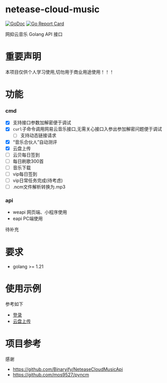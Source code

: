 # netease-cloud-music

[![GoDoc](https://godoc.org/github.com/chaunsin/netease-cloud-music?status.svg)](https://godoc.org/github.com/chaunsin/netease-cloud-music) [![Go Report Card](https://goreportcard.com/badge/github.com/chaunsin/netease-cloud-music)](https://goreportcard.com/report/github.com/chaunsin/netease-cloud-music)

网抑云音乐 Golang API 接口

# 重要声明

本项目仅供个人学习使用,切勿用于商业用途使用！！！

# 功能

### cmd

- [x] 支持接口参数加解密便于调试
- [x] `curl`子命令调用网易云音乐接口,无需关心接口入参出参加解密问题便于调试
  - [ ] 支持动态链接请求 
- [x] “音乐合伙人”自动测评
- [x] 云盘上传
- [ ] 云贝每日签到
- [ ] 每日刷歌300首
- [ ] 音乐下载
- [ ] vip每日签到
- [ ] vip日常任务完成(待考虑)
- [ ] .ncm文件解析转换为.mp3

### api

- weapi 网页端、小程序使用
- eapi PC端使用

待补充

# 要求

- golang >= 1.21

# 使用示例

参考如下

- [登录](example%2Fexample_login_test.go)
- [云盘上传](example%2Fexample_cloud_upload_test.go)

# 项目参考

感谢

- https://github.com/Binaryify/NeteaseCloudMusicApi
- https://github.com/mos9527/pyncm
